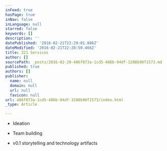 ```yaml
---
inFeed: true
hasPage: true
inNav: false
inLanguage: null
starred: false
keywords: []
description: ''
datePublished: '2016-02-21T22:29:01.886Z'
dateModified: '2016-02-21T22:28:50.466Z'
title: Z21 Services
author: []
sourcePath: _posts/2016-02-20-486f073a-1cd5-486b-94df-3288b90f1573.md
published: true
authors: []
publisher:
  name: null
  domain: null
  url: null
  favicon: null
url: 486f073a-1cd5-486b-94df-3288b90f1573/index.html
_type: Article

---
```

- Ideation

- Team building 

- v0.1 storytelling and technology artifacts